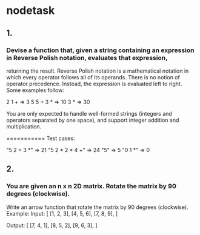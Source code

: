 # nodetask

## 1. 

### Devise a function that, given a string containing an expression in Reverse Polish notation, evaluates that expression,
returning the result. Reverse Polish notation is a mathematical notation in which every operator follows all of its operands.
There is no notion of operator precedence. Instead, the expression is evaluated left to right. Some examples follow:

2 1 + => 3
5 5 + 3 * => 10 3 * => 30

You are only expected to handle well-formed strings (integers and operators separated by one space), and support integer addition and multiplication.

===========
Test cases:

"5 2 + 3 *" => 21
"5 2 * 2 * 4 +" => 24
"5" => 5
"0 1 *" => 0


## 2. 

### You are given an n x n 2D matrix. Rotate the matrix by 90 degrees (clockwise).
Write an arrow function that rotate the matrix by 90 degrees (clockwise).
Example:
Input:
[
  [1, 2, 3],
  [4, 5, 6],
  [7, 8, 9],
]

Output:
[
  [7, 4, 1],
  [8, 5, 2],
  [9, 6, 3],
] 
